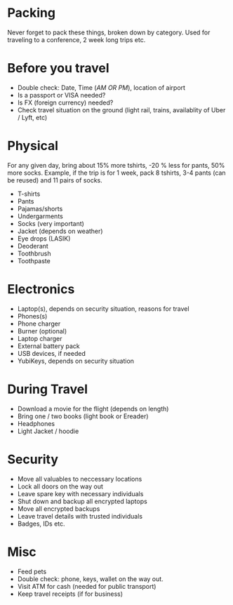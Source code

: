 # Packing

Never forget to pack these things, broken down by category. Used for traveling to a conference, 2 week long trips etc.

# Before you travel

 * Double check: Date, Time (*AM OR PM*), location of airport
 * Is a passport or VISA needed? 
 * Is FX (foreign currency) needed?
 * Check travel situation on the ground (light rail, trains, availablity of Uber / Lyft, etc)

# Physical 

For any given day, bring about 15% more tshirts, -20 % less for pants, 50% more socks. Example, if the trip is for 1 week, pack 8 tshirts, 3-4 pants (can be reused)  and 11 pairs of socks.
 
 * T-shirts
 * Pants
 * Pajamas/shorts
 * Undergarments
 * Socks (very important)
 * Jacket (depends on weather) 
 * Eye drops (LASIK)
 * Deoderant 
 * Toothbrush
 * Toothpaste

# Electronics

 * Laptop(s), depends on security situation, reasons for travel
 * Phones(s)
 * Phone charger
 * Burner (optional)
 * Laptop charger
 * External battery pack
 * USB devices, if needed
 * YubiKeys, depends on security situation
 
# During Travel

 * Download a movie for the flight (depends on length)
 * Bring one / two books (light book or Ereader) 
 * Headphones
 * Light Jacket / hoodie

# Security

 * Move all valuables to neccessary locations
 * Lock all doors on the way out
 * Leave spare key with necessary individuals
 * Shut down and backup all encrypted laptops
 * Move all encrypted backups
 * Leave travel details with trusted individuals
 * Badges, IDs etc. 

# Misc
 
 * Feed pets
 * Double check: phone, keys, wallet on the way out.
 * Visit ATM for cash (needed for public transport)
 * Keep travel receipts (if for business) 
